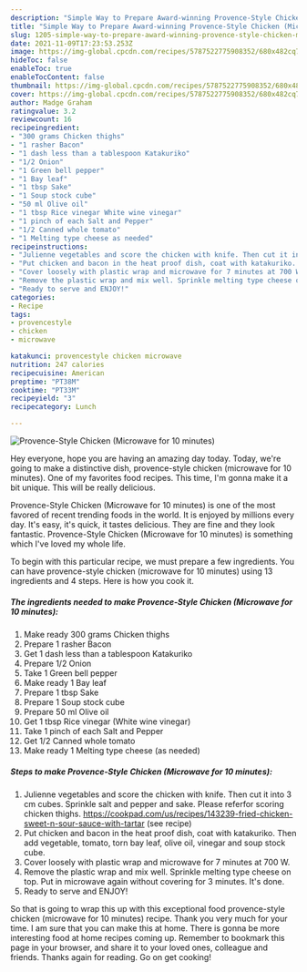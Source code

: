 ```yaml
---
description: "Simple Way to Prepare Award-winning Provence-Style Chicken (Microwave for 10 minutes)"
title: "Simple Way to Prepare Award-winning Provence-Style Chicken (Microwave for 10 minutes)"
slug: 1205-simple-way-to-prepare-award-winning-provence-style-chicken-microwave-for-10-minutes
date: 2021-11-09T17:23:53.253Z
image: https://img-global.cpcdn.com/recipes/5787522775908352/680x482cq70/provence-style-chicken-microwave-for-10-minutes-recipe-main-photo.jpg
hideToc: false
enableToc: true
enableTocContent: false
thumbnail: https://img-global.cpcdn.com/recipes/5787522775908352/680x482cq70/provence-style-chicken-microwave-for-10-minutes-recipe-main-photo.jpg
cover: https://img-global.cpcdn.com/recipes/5787522775908352/680x482cq70/provence-style-chicken-microwave-for-10-minutes-recipe-main-photo.jpg
author: Madge Graham
ratingvalue: 3.2
reviewcount: 16
recipeingredient:
- "300 grams Chicken thighs"
- "1 rasher Bacon"
- "1 dash less than a tablespoon Katakuriko"
- "1/2 Onion"
- "1 Green bell pepper"
- "1 Bay leaf"
- "1 tbsp Sake"
- "1 Soup stock cube"
- "50 ml Olive oil"
- "1 tbsp Rice vinegar White wine vinegar"
- "1 pinch of each Salt and Pepper"
- "1/2 Canned whole tomato"
- "1 Melting type cheese as needed"
recipeinstructions:
- "Julienne vegetables and score the chicken with knife. Then cut it into 3 cm cubes. Sprinkle salt and pepper and sake. Please referfor scoring chicken thighs.  https://cookpad.com/us/recipes/143239-fried-chicken-sweet-n-sour-sauce-with-tartar           (see recipe)"
- "Put chicken and bacon in the heat proof dish, coat with katakuriko. Then add vegetable, tomato, torn bay leaf, olive oil, vinegar and soup stock cube."
- "Cover loosely with plastic wrap and microwave for 7 minutes at 700 W."
- "Remove the plastic wrap and mix well. Sprinkle melting type cheese on top. Put in microwave again without covering for 3 minutes. It&#39;s done."
- "Ready to serve and ENJOY!"
categories:
- Recipe
tags:
- provencestyle
- chicken
- microwave

katakunci: provencestyle chicken microwave 
nutrition: 247 calories
recipecuisine: American
preptime: "PT38M"
cooktime: "PT33M"
recipeyield: "3"
recipecategory: Lunch

---
```



![Provence-Style Chicken (Microwave for 10 minutes)](https://img-global.cpcdn.com/recipes/5787522775908352/680x482cq70/provence-style-chicken-microwave-for-10-minutes-recipe-main-photo.jpg)

Hey everyone, hope you are having an amazing day today. Today, we're going to make a distinctive dish, provence-style chicken (microwave for 10 minutes). One of my favorites food recipes. This time, I'm gonna make it a bit unique. This will be really delicious.



Provence-Style Chicken (Microwave for 10 minutes) is one of the most favored of recent trending foods in the world. It is enjoyed by millions every day. It's easy, it's quick, it tastes delicious. They are fine and they look fantastic. Provence-Style Chicken (Microwave for 10 minutes) is something which I've loved my whole life.


To begin with this particular recipe, we must prepare a few ingredients. You can have provence-style chicken (microwave for 10 minutes) using 13 ingredients and 4 steps. Here is how you cook it.

<!--inarticleads1-->

##### The ingredients needed to make Provence-Style Chicken (Microwave for 10 minutes):

1. Make ready 300 grams Chicken thighs
1. Prepare 1 rasher Bacon
1. Get 1 dash less than a tablespoon Katakuriko
1. Prepare 1/2 Onion
1. Take 1 Green bell pepper
1. Make ready 1 Bay leaf
1. Prepare 1 tbsp Sake
1. Prepare 1 Soup stock cube
1. Prepare 50 ml Olive oil
1. Get 1 tbsp Rice vinegar (White wine vinegar)
1. Take 1 pinch of each Salt and Pepper
1. Get 1/2 Canned whole tomato
1. Make ready 1 Melting type cheese (as needed)




<!--inarticleads2-->

##### Steps to make Provence-Style Chicken (Microwave for 10 minutes):

1. Julienne vegetables and score the chicken with knife. Then cut it into 3 cm cubes. Sprinkle salt and pepper and sake. Please referfor scoring chicken thighs.  https://cookpad.com/us/recipes/143239-fried-chicken-sweet-n-sour-sauce-with-tartar           (see recipe)
1. Put chicken and bacon in the heat proof dish, coat with katakuriko. Then add vegetable, tomato, torn bay leaf, olive oil, vinegar and soup stock cube.
1. Cover loosely with plastic wrap and microwave for 7 minutes at 700 W.
1. Remove the plastic wrap and mix well. Sprinkle melting type cheese on top. Put in microwave again without covering for 3 minutes. It&#39;s done.
1. Ready to serve and ENJOY!



So that is going to wrap this up with this exceptional food provence-style chicken (microwave for 10 minutes) recipe. Thank you very much for your time. I am sure that you can make this at home. There is gonna be more interesting food at home recipes coming up. Remember to bookmark this page in your browser, and share it to your loved ones, colleague and friends. Thanks again for reading. Go on get cooking!
